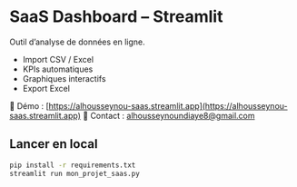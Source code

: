 # SaaS Dashboard – Streamlit

Outil d’analyse de données en ligne.
- Import CSV / Excel
- KPIs automatiques
- Graphiques interactifs
- Export Excel

🧠 Démo : [https://alhousseynou-saas.streamlit.app](https://alhousseynou-saas.streamlit.app)
📧 Contact : alhousseynoundiaye8@gmail.com


## Lancer en local

```bash
pip install -r requirements.txt
streamlit run mon_projet_saas.py
```
